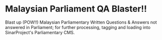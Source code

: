 Malaysian Parliament QA Blaster!!
==================================

Blast up (POW!!) Malaysian Parliamentary Written Questions &amp; Answers 
not answered in Parliament; for further processing, tagging and loading 
into SinarProject's Parliamentary CMS.
